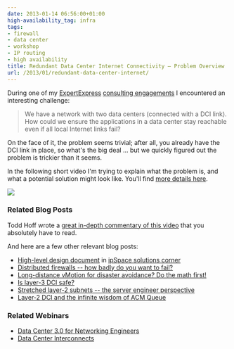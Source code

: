 ```yaml
---
date: 2013-01-14 06:56:00+01:00
high-availability_tag: infra
tags:
- firewall
- data center
- workshop
- IP routing
- high availability
title: Redundant Data Center Internet Connectivity – Problem Overview
url: /2013/01/redundant-data-center-internet/
---
```

During one of my [ExpertExpress](http://www.ipspace.net/ExpertExpress) [consulting engagements](http://www.ipspace.net/Consulting) I encountered an interesting challenge:

> We have a network with two data centers (connected with a DCI link). How could we ensure the applications in a data center stay reachable even if all local Internet links fail?

On the face of it, the problem seems trivial; after all, you already have the DCI link in place, so what's the big deal \... but we quickly figured out the problem is trickier than it seems.
<!--more-->
In the following short video I'm trying to explain what the problem is, and what a potential solution might look like. You\'ll find [more details here](http://www.ipspace.net/Redundant_Data_Center_Internet_Connectivity).

[![](/2013/01/s400-Redundant+DC+Int+Conn+Snapshot.png)](http://demo.ipspace.net/get/X1%20Redundant%20Data%20Center%20Internet%20Connectivity.mp4)

### Related Blog Posts

Todd Hoff wrote a [great in-depth commentary of this video](http://highscalability.com/blog/2013/1/23/building-redundant-datacenter-networks-is-not-for-sissies-us.html) that you absolutely have to read.

And here are a few other relevant blog posts:

-   [High-level design document](http://www.ipspace.net/Redundant_Data_Center_Internet_Connectivity) in [ipSpace solutions corner](http://www.ipspace.net/Solutions_Corner)
-   [Distributed firewalls -- how badly do you want to fail?](/2011/04/distributed-firewalls-how-badly-do-you/)
-   [Long-distance vMotion for disaster avoidance? Do the math first!](/2011/09/long-distance-vmotion-for-disaster/)
-   [Is layer-3 DCI safe?](/2012/10/is-layer-3-dci-safe/)
-   [Stretched layer-2 subnets -- the server engineer perspective](/2012/03/stretched-layer-2-subnets-server/)
-   [Layer-2 DCI and the infinite wisdom of ACM Queue](/2012/08/layer-2-dci-and-infinite-wisdom-of/)

### Related Webinars

-   [Data Center 3.0 for Networking Engineers](http://www.ipspace.net/Data_Center_3.0_for_Networking_Engineers)
-   [Data Center Interconnects](http://www.ipspace.net/Data_Center_Interconnects)
